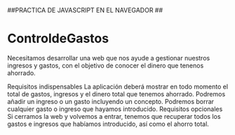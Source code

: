 ##PRACTICA DE JAVASCRIPT EN EL NAVEGADOR ##
# ControldeGastos
Necesitamos desarrollar una web que nos ayude a gestionar nuestros ingresos y gastos, con el objetivo de conocer el dinero que tenenos ahorrado.

Requisitos indispensables
La aplicación deberá mostrar en todo momento el total de gastos, ingresos y el dinero total que tenemos ahorrado.
Podremos añadir un ingreso o un gasto incluyendo un concepto.
Podremos borrar cualquier gasto o ingreso que hayamos introducido.
Requisitos opcionales
Si cerramos la web y volvemos a entrar, tenemos que recuperar todos los gastos e ingresos que habíamos introducido, así como el ahorro total.